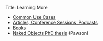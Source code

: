 Title: Learning More

- [Common Use Cases](common-use-cases.html)
- [Articles, Conference Sessions, Podcasts](articles-and-presentations.html)
- [Books](books.html)
- [Naked Objects PhD thesis](resources/Pawson-Naked-Objects-thesis.pdf) (Pawson)
